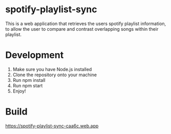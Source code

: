 # spotify-playlist-sync

This is a web application that retrieves the users spotify playlist information, to allow the user to compare and contrast overlapping songs within their playlist. 

# Development
1. Make sure you have Node.js installed
2. Clone the repository onto your machine
3. Run npm install
4. Run npm start
5. Enjoy!

# Build
https://spotify-playlist-sync-caa6c.web.app